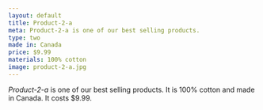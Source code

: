 ```yaml
---
layout: default
title: Product-2-a
meta: Product-2-a is one of our best selling products.
type: two
made in: Canada
price: $9.99
materials: 100% cotton
image: product-2-a.jpg
---
```


*Product-2-a* is one of our best selling products. It is 100% cotton and made in Canada. It costs $9.99.
